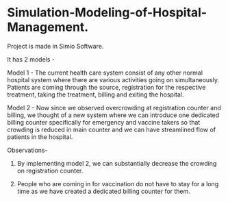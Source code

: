 # Simulation-Modeling-of-Hospital-Management.

Project is made in Simio Software.

It has 2 models -

Model 1 - The current health care system consist of any other normal hospital system where there are various activities going on simultaneously. Patients are coming through the source, registration for the respective treatment, taking the treatment, billing and exiting the hospital. 

Model 2 - Now since we observed overcrowding at registration counter and billing, we thought of a new system where we can introduce one dedicated billing counter specifically for emergency and vaccine takers so that crowding is reduced in main counter and we can have streamlined flow of patients in the hospital. 

Observations-

1. By implementing model 2, we can substantially decrease the crowding on registration counter. 

2. People who are coming in for vaccination do not have to stay for a long time as we have created a dedicated billing counter for them.
